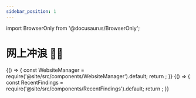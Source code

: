 ```yaml
---
sidebar_position: 1
---
```


import BrowserOnly from '@docusaurus/BrowserOnly';

# 网上冲浪 🏄‍♂️

<BrowserOnly>
{() => {
  const WebsiteManager = require('@site/src/components/WebsiteManager').default;
  return <WebsiteManager />;
}}
</BrowserOnly>

<BrowserOnly>
{() => {
  const RecentFindings = require('@site/src/components/RecentFindings').default;
  return <RecentFindings />;
}}
</BrowserOnly> 